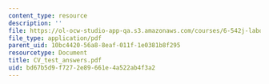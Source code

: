 ```yaml
---
content_type: resource
description: ''
file: https://ol-ocw-studio-app-qa.s3.amazonaws.com/courses/6-542j-laboratory-on-the-physiology-acoustics-and-perception-of-speech-fall-2005/bd67b5d9f7272e89661e4a522ab4f3a2_CV_test_answers.pdf
file_type: application/pdf
parent_uid: 10bc4420-56a8-8eaf-011f-1e0381b8f295
resourcetype: Document
title: CV_test_answers.pdf
uid: bd67b5d9-f727-2e89-661e-4a522ab4f3a2
---
```

